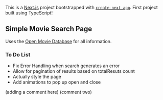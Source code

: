 This is a [Next.js](https://nextjs.org/) project bootstrapped with [`create-next-app`](https://github.com/vercel/next.js/tree/canary/packages/create-next-app).
First project built using TypeScript! 

## Simple Movie Search Page

Uses the [Open Movie Database](https://www.omdbapi.com/) for all information. 

### To Do List
- Fix Error Handling when search generates an error 
- Allow for pagination of results based on totalResuts count
- Actually style the page 
- Add animations to pop up open and close 

(adding a comment here)
(comment two)